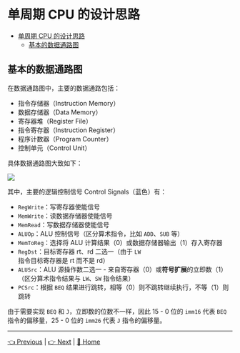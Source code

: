 # 单周期 CPU 的设计思路

- [单周期 CPU 的设计思路](#%e5%8d%95%e5%91%a8%e6%9c%9f-cpu-%e7%9a%84%e8%ae%be%e8%ae%a1%e6%80%9d%e8%b7%af)
  - [基本的数据通路图](#%e5%9f%ba%e6%9c%ac%e7%9a%84%e6%95%b0%e6%8d%ae%e9%80%9a%e8%b7%af%e5%9b%be)

## 基本的数据通路图

在数据通路图中，主要的数据通路包括：

- 指令存储器（Instruction Memory）
- 数据存储器（Data Memory）
- 寄存器堆（Register File）
- 指令寄存器（Instruction Register）
- 程序计数器（Program Counter）
- 控制单元（Control Unit）

具体数据通路图大致如下：

![](https://i.loli.net/2019/08/29/s24EZKockQdx3tJ.png)

其中，主要的逻辑控制信号 Control Signals（蓝色）有：

- `RegWrite`：写寄存器使能信号
- `MemWrite`：读数据存储器使能信号
- `MemRead`：写数据存储器使能信号
- `ALUOp`：ALU 控制信号（区分算术指令，比如 `ADD`、`SUB` 等）
- `MemToReg`：选择将 ALU 计算结果（0）或数据存储器输出（1）存入寄存器
- `RegDst`：目标寄存器 rt、rd 二选一（由于 `LW` 指令目标寄存器是 rt 而不是 rd）
- `ALUSrc`：ALU 源操作数二选一 - 来自寄存器（0）或**符号扩展**的立即数（1）（区分算术指令结果与 `LW`、`SW` 指令结果）
- `PCSrc`：根据 `BEQ` 结果进行跳转，相等（0）则不跳转继续执行，不等（1）则跳转

由于需要实现 `BEQ` 和 `J`，立即数的位数不一样，因此 15 - 0 位的 `imm16` 代表 `BEQ` 指令的偏移量，25 - 0 位的 `imm26` 代表 `J` 指令的偏移量。

---

[👈 Previous](./2-1_Basic.md) | [👉 Next](./2-2_Design) | [🚩 Home](../README.md)